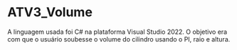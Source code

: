 # ATV3_Volume
A linguagem usada foi C# na plataforma Visual Studio 2022. O objetivo era com que o usuário soubesse o volume do cilindro usando o PI, raio e altura.
